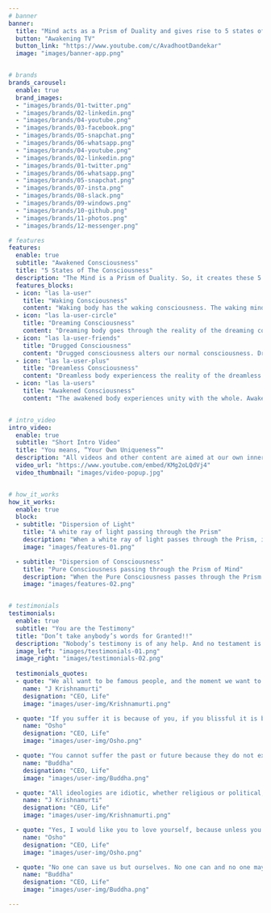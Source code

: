 ```yaml
---
# banner
banner:
  title: "Mind acts as a Prism of Duality and gives rise to 5 states of the Consciousness."
  button: "Awakening TV"
  button_link: "https://www.youtube.com/c/AvadhootDandekar"
  image: "images/banner-app.png"


# brands
brands_carousel:
  enable: true
  brand_images:
  - "images/brands/01-twitter.png"
  - "images/brands/02-linkedin.png"
  - "images/brands/04-youtube.png"
  - "images/brands/03-facebook.png"
  - "images/brands/05-snapchat.png"
  - "images/brands/06-whatsapp.png"
  - "images/brands/04-youtube.png"
  - "images/brands/02-linkedin.png"
  - "images/brands/01-twitter.png"
  - "images/brands/06-whatsapp.png"
  - "images/brands/05-snapchat.png"
  - "images/brands/07-insta.png"
  - "images/brands/08-slack.png"
  - "images/brands/09-windows.png"
  - "images/brands/10-github.png"
  - "images/brands/11-photos.png"
  - "images/brands/12-messenger.png"

# features
features:
  enable: true
  subtitle: "Awakened Consciousness"
  title: "5 States of The Consciousness"
  description: "The Mind is a Prism of Duality. So, it creates these 5 states of the Consciousness. The Mind has to <br> go through this subjective relativity to experience the non-relative or absolute reality."
  features_blocks:
  - icon: "las la-user"
    title: "Waking Consciousness"
    content: "Waking body has the waking consciousness. The waking mind has a different reality. The waking mind most of the time is day-dreaming."
  - icon: "las la-user-circle"
    title: "Dreaming Consciousness"
    content: "Dreaming body goes through the reality of the dreaming consciousness. While dreaming, the dreaming consciousness is more real than waking consciousness."
  - icon: "las la-user-friends"
    title: "Drugged Consciousness"
    content: "Drugged consciousness alters our normal consciousness. Druggs have the effect of altering our consciousness and can give us a drug-induced reality."
  - icon: "las la-user-plus"
    title: "Dreamless Consciousness"
    content: "Dreamless body experiencess the reality of the dreamless consciousness. In the dreamless body the mind is totally absent and experiences."
  - icon: "las la-users"
    title: "Awakened Consciousness"
    content: "The awakened body experiences unity with the whole. Awakened consciousness gives the experience of non-dual and absolute reality."  


# intro_video
intro_video:   
  enable: true
  subtitle: "Short Intro Video"
  title: "You means, “Your Own Uniqueness”"
  description: "All videos and other content are aimed at our own inner transformation. When the inner <br> is transformed the outer is automatically transformed as a consequence."
  video_url: "https://www.youtube.com/embed/KMg2oLQdVj4"
  video_thumbnail: "images/video-popup.jpg"


# how_it_works
how_it_works:   
  enable: true
  block:
  - subtitle: "Dispersion of Light"
    title: "A white ray of light passing through the Prism"
    description: "When a white ray of light passes through the Prism, it disperses into seven different bands of colors of light popularly called VIBGYOR, Voilet at the top end and Red at the bottom end. Science says the color is coming from the brain and the mind. The mind creates a Perception of Colors."
    image: "images/features-01.png"

  - subtitle: "Dispersion of Consciousness"
    title: "Pure Consciousness passing through the Prism of Mind"
    description: "When the Pure Consciousness passes through the Prism of the Mind, it disperses into seven different perceptions of the consciousness - Cosmic Consciousness, Cosmic Unconsciousness, Collective Consciousness, Collective Unconsciousness, Individual Consciousness, Individual Unconsciousness, and the Awakened Consciousness."
    image: "images/features-02.png"


# testimonials
testimonials:   
  enable: true
  subtitle: "You are the Testimony"
  title: "Don’t take anybody’s words for Granted!!"
  description: "Nobody’s testimony is of any help. And no testament is going to help you. You are the Testimony. <br> You have to experiment with yourself. You have to go with your own experience. So, experience it!!"
  image_left: "images/testimonials-01.png"
  image_right: "images/testimonials-02.png"
  
  testimonials_quotes:
  - quote: "We all want to be famous people, and the moment we want to be something we are no longer free."
    name: "J Krishnamurti"
    designation: "CEO, Life"
    image: "images/user-img/Krishnamurti.png"

  - quote: "If you suffer it is because of you, if you blissful it is because of you. Nobody else is responsible - only you and you alone. You are your hell and your heaven too."
    name: "Osho"
    designation: "CEO, Life"
    image: "images/user-img/Osho.png"

  - quote: "You cannot suffer the past or future because they do not exist. What you are suffering is your memory and your imagination."
    name: "Buddha"
    designation: "CEO, Life"
    image: "images/user-img/Buddha.png"

  - quote: "All ideologies are idiotic, whether religious or political, for it is conceptual thinking, the conceptual word, which has so unfortunately divided man."
    name: "J Krishnamurti"
    designation: "CEO, Life"
    image: "images/user-img/Krishnamurti.png"

  - quote: "Yes, I would like you to love yourself, because unless you love yourself you cannot love anybody else. You don’t know what love is if you have not loved yourself."
    name: "Osho"
    designation: "CEO, Life"
    image: "images/user-img/Osho.png"

  - quote: "No one can save us but ourselves. No one can and no one may. We must walk the path alone."
    name: "Buddha"
    designation: "CEO, Life"
    image: "images/user-img/Buddha.png"

---
```

